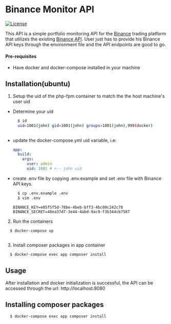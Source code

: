 # Binance Monitor API

[![License](https://poser.pugx.org/laravel/lumen-framework/license.svg)](https://packagist.org/packages/laravel/lumen-framework)

This API is a simple portfolio monitoring API for the [Binance](https://www.binance.com/) trading platform that utilizes the existing [Binance API](https://github.com/binance-exchange/binance-official-api-docs).
User just has to provide his Binance API keys through the environment file and the API endpoints are good to go.

#### Pre-requisites
- Have docker and docker-compose installed in your machine

## Installation(ubuntu)

1. Setup the uid of the php-fpm container to match the the host machine's user uid
- Determine your uid
  ```sh
    $ id
    uid=1001(john) gid=1001(john) groups=1001(john),999(docker)
    
  ```
- update the docker-compose.yml uid variable, i.e:
  ```yaml
  app:
    build:
      args:
        user: admin
        uid: 1001 # <-- john uid
  ```
- create .env file by copying .env.example and set .env file with Binance API keys.
  ```sh
    $ cp .env.example .env
    $ vim .env
  ```
  ```
  BINANCE_KEY=e05f5f5d-78be-4beb-bff3-4bc00c242c78
  BINANCE_SECRET=48ea37d7-3e44-4abd-9ac9-f3b344cb7587
  ```

2. Run the containers
  ```sh
    $ docker-compose up
    
  ```
3. Install composer packages in app container
  ```sh
    $ docker-compose exec app composer install
  ```

## Usage
After installation and docker initialization is successful, the API can be accessed through the url: http://localhost:8080


## Installing composer packages

  ```sh
    $ docker-compose exec app composer install
  ```
